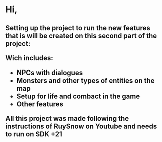 <h1>Hi,</h1>

<h2>

Setting up the project to run the new features that is will be created on this second part of the project:

Wich includes:

- NPCs with dialogues
- Monsters and other types of entities on the map
- Setup for life and combact in the game
- Other features

All this project was made following the instructions of RuySnow on Youtube and needs to run on SDK +21</h2>
